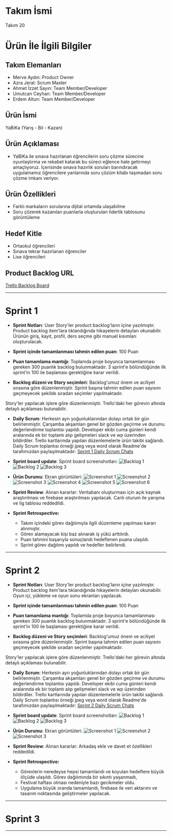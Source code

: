 # **Takım İsmi**

Takım 20

# Ürün İle İlgili Bilgiler

## Takım Elemanları

- Merve Aydın: Product Owner
- Azra Jeral: Scrum Master
- Ahmet İzzet Sayın: Team Member/Developer
- Umutcan Ceyhan: Team Member/Developer
- Erdem Altun: Team Member/Developer

## Ürün İsmi

YaBiKa (Yarış - Bil - Kazan)

## Ürün Açıklaması

- YaBiKa ile sınava hazırlanan öğrencilerin soru çözme sürecine oyunlaştırma ve rekabet katarak bu süreci eğlence hale getirmeyi amaçlıyoruz. İçerisinde sınava hazırlık soruları barındıracak uygulamamız öğrencilere yanlarında soru çözüm kitabı taşımadan soru çözme imkanı veriyor.

## Ürün Özellikleri

- Farklı markaların sorularına dijital ortamda ulaşabilme
- Soru çözerek kazanılan puanlarla oluşturulan liderlik tablosunu görüntüleme

## Hedef Kitle

- Ortaokul öğrencileri
- Sınava tekrar hazırlanan öğrenciler
- Lise öğrencileri

## Product Backlog URL

[Trello Backlog Board](https://trello.com/b/xg7op440/flutter-20)

---

# Sprint 1

- **Sprint Notları**: User Story'ler product backlog'ların içine yazılmıştır. Product backlog item'lara tıklandığında hikayelerin detayları okunabilir. Ürünün giriş, kayıt, profil, ders seçme gibi manuel kısımları oluşturulacak.

- **Sprint içinde tamamlanması tahmin edilen puan**: 100 Puan

- **Puan tamamlama mantığı**: Toplamda proje boyunca tamamlanması gereken 300 puanlık backlog bulunmaktadır. 3 sprint'e bölündüğünde ilk sprint'in 100 ile başlaması gerektiğine karar verildi.

- **Backlog düzeni ve Story seçimleri**: Backlog'umuz önem ve aciliyet sırasına göre düzenlenmiştir. Sprint başına tahmin edilen puan sayısını geçmeyecek şekilde sıradan seçimler yapılmaktadır. 

Story'ler yapılacak işlere göre düzenlenmiştir. Trello'daki her görevin altında detaylı açıklaması bulunabilir. 

- **Daily Scrum**: Herkesin ayrı yoğunluklarından dolayı ortak bir gün belirlenmiştir. Çarşamba akşamları genel bir gözden geçirme ve durumu değerlendirme toplantısı yapıldı. Developer ekibi cuma günleri kendi aralarında ek bir toplantı alıp gelişmeleri slack ve wp üzerinden bildirdiler. Trello kartlarında yapılan düzenlemelerle ürün takibi sağlandı. Daily Scrum toplantısı örneği jpeg veya word olarak Readme'de tarafımızdan paylaşılmaktadır: [Sprint 1 Daily Scrum Chats](https://github.com/GameAndApplicationAcademy/YaBiKa_App/tree/main/ProjectManagement/Sprint1Documents/Flutter%2020/DailyScrumMeetingsNotesSprint1)

- **Sprint board update**: Sprint board screenshotları: 
![Backlog 1](https://github.com/GameAndApplicationAcademy/YaBiKa_App/blob/main/ProjectManagement/Sprint1Documents/Flutter%2020/Backlog%201.png) 
![Backlog 2](https://github.com/GameAndApplicationAcademy/YaBiKa_App/blob/main/ProjectManagement/Sprint1Documents/Flutter%2020/Backlog%202.png) 
![Backlog 3](https://github.com/GameAndApplicationAcademy/YaBiKa_App/blob/main/ProjectManagement/Sprint1Documents/Flutter%2020/Backlog%203.png)

- **Ürün Durumu**: Ekran görüntüleri:
  ![Screenshot 1](https://github.com/GameAndApplicationAcademy/YaBiKa_App/blob/main/ProjectManagement/Sprint1Documents/Flutter%2020/Product1.jpg)
  ![Screenshot 2](https://github.com/GameAndApplicationAcademy/YaBiKa_App/blob/main/ProjectManagement/Sprint1Documents/Flutter%2020/Product2.jpg)
  ![Screenshot 3](https://github.com/GameAndApplicationAcademy/YaBiKa_App/blob/main/ProjectManagement/Sprint1Documents/Flutter%2020/Product3.png)
  ![Screenshot 4](https://github.com/GameAndApplicationAcademy/YaBiKa_App/blob/main/ProjectManagement/Sprint1Documents/Flutter%2020/Product4.png)
  ![Screenshot 5](https://github.com/GameAndApplicationAcademy/YaBiKa_App/blob/main/ProjectManagement/Sprint1Documents/Flutter%2020/Product5.jpg)
  ![Screenshot 6](https://github.com/GameAndApplicationAcademy/YaBiKa_App/blob/main/ProjectManagement/Sprint1Documents/Flutter%2020/Product6.jpg)

- **Sprint Review**: 
Alınan kararlar: Veritabanı oluşturması için açık kaynak araştırılması ve firebase araştırılması yapılacak. Canlı oturum ile yarışma ve lig tablosu reddedildi.

- **Sprint Retrospective:**
  - Takım içindeki görev dağılımıyla ilgili düzenleme yapılması kararı alınmıştır.
  - Görev alamayacak kişi baz alınarak iş yükü arttılırdı.
  - Puan tahmini başarıyla sonuçlandı hedeflenen puana ulaşıldı.
  - Sprint görev dağılımı yapıldı ve hedefler belirlendi.


---

# Sprint 2
- **Sprint Notları**: User Story'ler product backlog'ların içine yazılmıştır. Product backlog item'lara tıklandığında hikayelerin detayları okunabilir. Oyun içi, yükleme ve oyun sonu ekranları yapılacak.

- **Sprint içinde tamamlanması tahmin edilen puan**: 100 Puan

- **Puan tamamlama mantığı**: Toplamda proje boyunca tamamlanması gereken 300 puanlık backlog bulunmaktadır. 3 sprint'e bölündüğünde ilk sprint'in 100 ile başlaması gerektiğine karar verildi.

- **Backlog düzeni ve Story seçimleri**: Backlog'umuz önem ve aciliyet sırasına göre düzenlenmiştir. Sprint başına tahmin edilen puan sayısını geçmeyecek şekilde sıradan seçimler yapılmaktadır. 

Story'ler yapılacak işlere göre düzenlenmiştir. Trello'daki her görevin altında detaylı açıklaması bulunabilir. 

- **Daily Scrum**: Herkesin ayrı yoğunluklarından dolayı ortak bir gün belirlenmiştir. Çarşamba akşamları genel bir gözden geçirme ve durumu değerlendirme toplantısı yapıldı. Developer ekibi cuma günleri kendi aralarında ek bir toplantı alıp gelişmeleri slack ve wp üzerinden bildirdiler. Trello kartlarında yapılan düzenlemelerle ürün takibi sağlandı. Daily Scrum toplantısı örneği jpeg veya word olarak Readme'de tarafımızdan paylaşılmaktadır: [Sprint 2 Daily Scrum Chats](https://github.com/GameAndApplicationAcademy/YaBiKa_App/tree/main/ProjectManagement/Sprint2Documents/DailyScrumMeetingsNotesSprint2)

- **Sprint board update**: Sprint board screenshotları: 
![Backlog 1](https://github.com/GameAndApplicationAcademy/YaBiKa_App/blob/main/ProjectManagement/Sprint2Documents/Backlog_1.jpg) 
![Backlog 2](https://github.com/GameAndApplicationAcademy/YaBiKa_App/blob/main/ProjectManagement/Sprint2Documents/Backlog_2.jpg) 
![Backlog 3](https://github.com/GameAndApplicationAcademy/YaBiKa_App/blob/main/ProjectManagement/Sprint2Documents/Backlog_3.jpg)

- **Ürün Durumu**: Ekran görüntüleri:
  ![Screenshot 1](https://github.com/GameAndApplicationAcademy/YaBiKa_App/blob/main/ProjectManagement/Sprint2Documents/Product_7.png)
  ![Screenshot 2](https://github.com/GameAndApplicationAcademy/YaBiKa_App/blob/main/ProjectManagement/Sprint2Documents/Product_8.png)
  ![Screenshot 3](https://github.com/GameAndApplicationAcademy/YaBiKa_App/blob/main/ProjectManagement/Sprint2Documents/Product_9.png)


- **Sprint Review**: 
Alınan kararlar: Arkadaş ekle ve davet et özellikleri reddedildi.

- **Sprint Retrospective:**
  - Görevlerin neredeyse hepsi tamamlandı ve koyulan hedeflere büyük ölçüde ulaşıldı. Görev dağılımında bir sıkıntı yaşanmadı, 
  - Festival haftası olması nedeniyle bazı gecikmeler oldu. 
  - Uygulama büyük oranda tamamlandı, firebase ile veri aktarımı ve tasarım noktasında geliştirmeler yapılacak.


 
---

# Sprint 3

---
